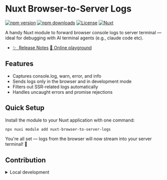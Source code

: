 
# Nuxt Browser-to-Server Logs
[![npm version][npm-version-src]][npm-version-href]
[![npm downloads][npm-downloads-src]][npm-downloads-href]
[![License][license-src]][license-href]
[![Nuxt][nuxt-src]][nuxt-href]

A handy Nuxt module to forward browser console logs to server terminal — ideal for debugging with AI terminal agents (e.g., claude code etc).

- [✨ &nbsp;Release Notes](/CHANGELOG.md)
 [🏀 Online playground](https://stackblitz.com/github/moshetanzer/nuxt-browser-to-server-logs?file=playground%2Fapp.vue)
<!-- - [📖 &nbsp;Documentation](https://example.com) -->

## Features

<!-- Highlight some of the features your module provide here -->
- Captures console.log, warn, error, and info
- Sends logs only in the browser and in development mode
- Filters out SSR-related logs automatically
- Handles uncaught errors and promise rejections

## Quick Setup

Install the module to your Nuxt application with one command:

```bash
npx nuxi module add nuxt-browser-to-server-logs
```

You're all set — logs from the browser will now stream into your server terminal! 🎉

## Contribution

<details>
  <summary>Local development</summary>
  
  ```bash
  # Install dependencies
  npm install
  
  # Generate type stubs
  npm run dev:prepare
  
  # Develop with the playground
  npm run dev
  
  # Build the playground
  npm run dev:build
  
  # Run ESLint
  npm run lint
  
  # Run Vitest
  npm run test
  npm run test:watch
  
  # Release new version
  npm run release
  ```

</details>


<!-- Badges -->
[npm-version-src]: https://img.shields.io/npm/v/nuxt-browser-to-server-logs/latest.svg?style=flat&colorA=020420&colorB=00DC82
[npm-version-href]: https://npmjs.com/package/nuxt-browser-to-server-logs

[npm-downloads-src]: https://img.shields.io/npm/dm/nuxt-browser-to-server-logs.svg?style=flat&colorA=020420&colorB=00DC82
[npm-downloads-href]: https://npm.chart.dev/nuxt-browser-to-server-logs

[license-src]: https://img.shields.io/npm/l/nuxt-browser-to-server-logs.svg?style=flat&colorA=020420&colorB=00DC82
[license-href]: https://npmjs.com/package/nuxt-browser-to-server-logs

[nuxt-src]: https://img.shields.io/badge/Nuxt-020420?logo=nuxt.js
[nuxt-href]: https://nuxt.com
